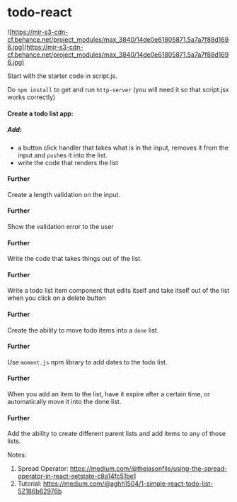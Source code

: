 # todo-react

![https://mir-s3-cdn-cf.behance.net/project_modules/max_3840/14de0e61805871.5a7a7f88d1696.jpg](https://mir-s3-cdn-cf.behance.net/project_modules/max_3840/14de0e61805871.5a7a7f88d1696.jpg)

Start with the starter code in script.js.

Do `npm install` to get and run `http-server`
(you will need it so that script.jsx works correctly)

#### Create a todo list app:

##### Add:
- a button click handler that takes what is in the input, removes it from the input and `push`es it into the list.
- write the code that renders the list

#### Further
Create a length validation on the input.

#### Further
Show the validation error to the user

#### Further
Write the code that takes things out of the list.

#### Further
Write a todo list item component that edits itself and take itself out of the list when you click on a delete button

#### Further
Create the ability to move todo items into a `done` list.

#### Further
Use `moment.js` npm library to add dates to the todo list.

#### Further
When you add an item to the list, have it expire after a certain time, or automatically move it into the done list.

#### Further
Add the ability to create different parent lists and add items to any of those lists.

Notes:
1. Spread Operator: https://medium.com/@thejasonfile/using-the-spread-operator-in-react-setstate-c8a14fc51be1
2. Tutorial: https://medium.com/@aghh1504/1-simple-react-todo-list-52186b62976b